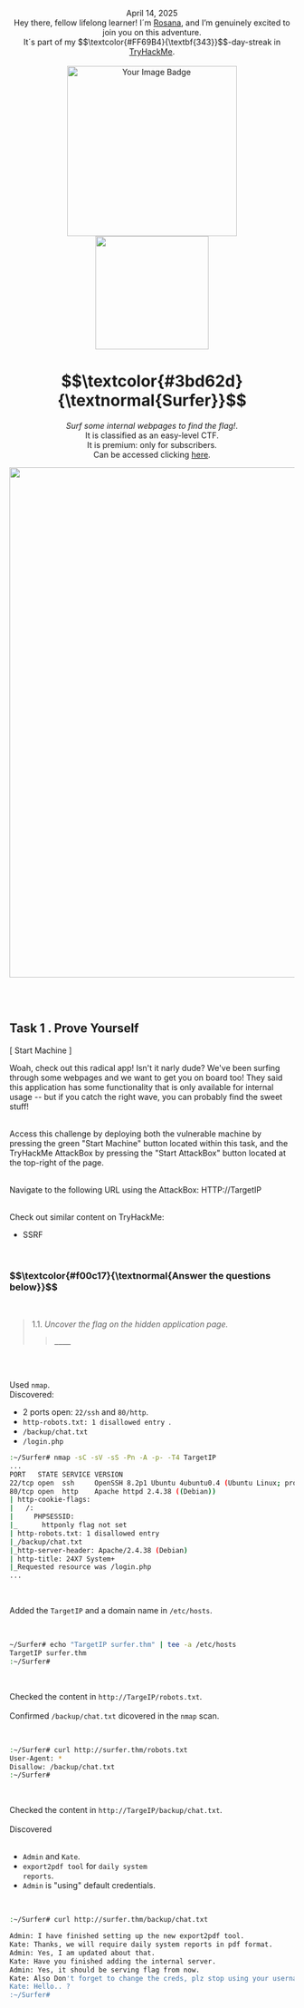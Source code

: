 <p align="center">April 14, 2025<br>
Hey there, fellow lifelong learner! I´m <a href="https://www.linkedin.com/in/rosanafssantos/">Rosana</a>, and I’m genuinely excited to join you on this adventure.<br>
It´s part of my $$\textcolor{#FF69B4}{\textbf{343}}$$-day-streak in  <a href="https://tryhackme.com">TryHackMe</a>.<br><br>
<img width="300px" src="https://github.com/user-attachments/assets/01dc672d-a7c9-425f-b466-64c242f8042c" alt="Your Image Badge"><br>
<img width="200px" src="https://github.com/user-attachments/assets/4fe1cc18-807a-4b4f-8db2-7dc5f7c421ba"></p>
<h1 align="center"> $$\textcolor{#3bd62d}{\textnormal{Surfer}}$$</h1>
<p align="center"><em>Surf some internal webpages to find the flag!</em>.<br>
It is classified as an easy-level CTF.<br>It is premium: only for subscribers.<br>
Can be accessed clicking  <a href="https://tryhackme.com/room/surfer">here</a>.</p>

<p align="center"> <img width="900px" src=""> </p>

<br>
<br>

<h2>Task 1 . Prove Yourself </h2>

<p>[  Start Machine  ]</p>

<p> Woah, check out this radical app! Isn't it narly dude? We've been surfing through some webpages and we want to get you on board too! They said this application has some functionality that is only available for internal usage -- but if you catch the right wave, you can probably find the sweet stuff!<br><br>



Access this challenge by deploying both the vulnerable machine by pressing the green "Start Machine" button located within this task, and the TryHackMe AttackBox by pressing the  "Start AttackBox" button located at the top-right of the page.<br><br>

Navigate to the following URL using the AttackBox: HTTP://TargetIP<br><br>



Check out similar content on TryHackMe:<br>

- SSRF</p>

<br>

<h3 align="left"> $$\textcolor{#f00c17}{\textnormal{Answer the questions below}}$$ </h3>

<br>

> 1.1. <em>Uncover the flag on the hidden application page.</em><br><a id='1.1'></a>
>> <strong><code>____</code></strong><br>
<p></p>

<br>
<br>

<p>Used <code>nmap</code>.<br>
Discovered:<br>
  
-  2 ports open:  <code>22/ssh</code> and <code>80/http</code>.<br>
-  <code>http-robots.txt: 1 disallowed entry </code>.<br>
-  <code>/backup/chat.txt</code></br>
-  <code>/login.php</code></p>


```bash
:~/Surfer# nmap -sC -sV -sS -Pn -A -p- -T4 TargetIP
...
PORT   STATE SERVICE VERSION
22/tcp open  ssh     OpenSSH 8.2p1 Ubuntu 4ubuntu0.4 (Ubuntu Linux; protocol 2.0)
80/tcp open  http    Apache httpd 2.4.38 ((Debian))
| http-cookie-flags: 
|   /: 
|     PHPSESSID: 
|_      httponly flag not set
| http-robots.txt: 1 disallowed entry 
|_/backup/chat.txt
|_http-server-header: Apache/2.4.38 (Debian)
| http-title: 24X7 System+
|_Requested resource was /login.php
...
```

<br>

<p>Added the <code>TargetIP</code> and a domain name in <code>/etc/hosts</code>.</p>

<br>

```bash
~/Surfer# echo "TargetIP surfer.thm" | tee -a /etc/hosts
TargetIP surfer.thm
:~/Surfer# 
```

<br>

<p>Checked the content in <code>http://TargeIP/robots.txt</code>.<br><br>
Confirmed <code>/backup/chat.txt</code> dicovered in the <code>nmap</code> scan.</p>

<br>

```bash
:~/Surfer# curl http://surfer.thm/robots.txt
User-Agent: *
Disallow: /backup/chat.txt
:~/Surfer# 
```

<br>
<p>Checked the content in <code>http://TargeIP/backup/chat.txt</code>.<br><br>
Discovered<br><br>
  
- <code>Admin</code> and <code>Kate</code>.<br>
- <code>export2pdf tool</code> for <code>daily system reports</code>.<br>
- <code>Admin</code> is "using" default credentials.</p>

<br>

```bash
:~/Surfer# curl http://surfer.thm/backup/chat.txt

Admin: I have finished setting up the new export2pdf tool.
Kate: Thanks, we will require daily system reports in pdf format.
Admin: Yes, I am updated about that.
Kate: Have you finished adding the internal server.
Admin: Yes, it should be serving flag from now.
Kate: Also Don't forget to change the creds, plz stop using your username as password.
Kate: Hello.. ?
:~/Surfer# 
```


<br>


